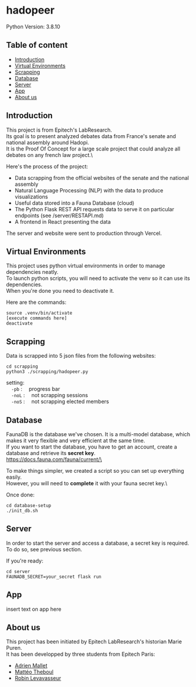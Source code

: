 # hadopeer

Python Version: 3.8.10

## Table of content

  - [Introduction](#introduction)
  - [Virtual Environments](#virtual-environments)
  - [Scrapping](#scrapping)
  - [Database](#database)
  - [Server](#server)
  - [App](#app)
  - [About us](#about-us)

## Introduction

This project is from Epitech's LabResearch.\
Its goal is to present analyzed debates data from France's senate and national assembly around Hadopi.\
It is the Proof Of Concept for a large scale project that could analyze all debates on any french law project.\

Here's the process of the project:
- Data scrapping from the official websites of the senate and the national assembly
- Natural Language Processing (NLP) with the data to produce visualizations
- Useful data stored into a Fauna Database (cloud)
- The Python Flask REST API requests data to serve it on particular endpoints (see /server/RESTAPI.md)
- A frontend in React presenting the data

The server and website were sent to production through Vercel.

## Virtual Environments

This project uses python virtual environments in order to manage dependencies neatly.\
To launch python scripts, you will need to activate the venv so it can use its dependencies.\
When you're done you need to deactivate it.

Here are the commands:
```
source .venv/bin/activate
[execute commands here]
deactivate
```

## Scrapping

Data is scrapped into 5 json files from the following websites:
```
cd scrapping
python3 ./scrapping/hadopeer.py
```

setting:\
&emsp;`-pb` :&emsp; progress bar\
&emsp;`-noL` :&emsp; not scrapping sessions\
&emsp;`-noS` :&emsp; not scrapping elected members

## Database

FaunaDB is the database we've chosen. It is a multi-model database, which makes it very flexible and very efficient at the same time.\
If you want to start the database, you have to get an account, create a database and retrieve its **secret key**.\
https://docs.fauna.com/fauna/current/\

To make things simpler, we created a script so you can set up everything easily.\
However, you will need to **complete** it with your fauna secret key.\

Once done:
```
cd database-setup
./init_db.sh
```

## Server

In order to start the server and access a database, a secret key is required.\
To do so, see previous section.

If you're ready:
```
cd server
FAUNADB_SECRET=your_secret flask run
```

## App

insert text on app here

## About us

This project has been initiated by Epitech LabResearch's historian Marie Puren.\
It has been developped by three students from Epitech Paris:
- [Adrien Mallet](https://github.com/jack-a-dit)
- [Mattéo Theboul](https://github.com/MTheboul)
- [Robin Levavasseur](https://github.com/YummyGyros)